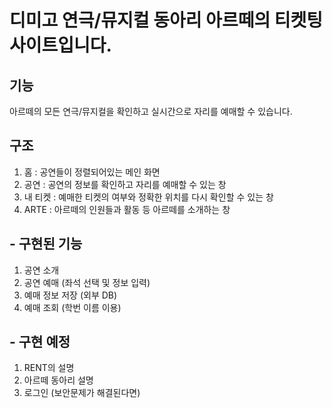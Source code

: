 # 디미고 연극/뮤지컬 동아리 아르떼의 티켓팅 사이트입니다.

## 기능
아르떼의 모든 연극/뮤지컬을 확인하고 실시간으로 자리를 예매할 수 있습니다.

## 구조
1. 홈 : 공연들이 정렬되어있는 메인 화면
2. 공연 : 공연의 정보를 확인하고 자리를 예매할 수 있는 창
3. 내 티켓 : 예매한 티켓의 여부와 정확한 위치를 다시 확인할 수 있는 창
4. ARTE : 아르떼의 인원들과 활동 등 아르떼를 소개하는 창
                              
## - 구현된 기능
1. 공연 소개
2. 공연 예매 (좌석 선택 및 정보 입력)
3. 예매 정보 저장 (외부 DB)
4. 예매 조회 (학번 이름 이용)

## - 구현 예정
1. RENT의 설명
2. 아르떼 동아리 설명
3. 로그인 (보안문제가 해결된다면)
